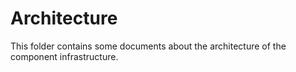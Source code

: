# Architecture

This folder contains some documents about the architecture of the component infrastructure.
